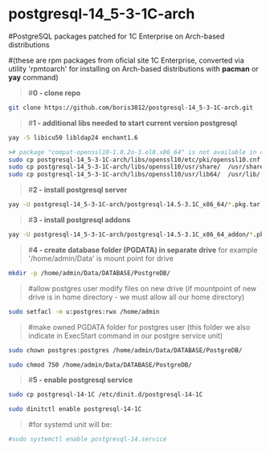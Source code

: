 # postgresql-14_5-3-1C-arch
#PostgreSQL packages patched for 1C Enterprise on Arch-based distributions 

#(these are rpm packages from oficial site 1C Enterprise, converted via utility 'rpmtoarch' for installing on Arch-based distributions with **pacman** or **yay** command)

>#**0 - clone repo**
```bash
git clone https://github.com/boris3812/postgresql-14_5-3-1C-arch.git
```

>#**1 - additional libs needed to start current version postgresql**
```bash
yay -S libicu50 libldap24 enchant1.6

># package "compat-openssl10-1.0.2o-3.el8.x86_64" is not available in official arch repositories or AUR, so copy files
sudo cp postgresql-14_5-3-1C-arch/libs/openssl10/etc/pki/openssl10.cnf /etc/pki/openssl10.cnf
sudo cp postgresql-14_5-3-1C-arch/libs/openssl10/usr/share/  /usr/share/
sudo cp postgresql-14_5-3-1C-arch/libs/openssl10/usr/lib64/  /usr/lib/

```
>#**2 - install postgresql server**
```bash
yay -U postgresql-14_5-3-1C-arch/postgresql-14.5-3.1C_x86_64/*.pkg.tar.zst
```
>#**3 - install postgresql addons**
```bash
yay -U postgresql-14_5-3-1C-arch/postgresql-14.5-3.1C_x86_64_addon/*.pkg.tar.zst
```
>#**4 - create database folder (PGDATA) in separate drive** for example  '/home/admin/Data' is mount point for drive
```bash
mkdir -p /home/admin/Data/DATABASE/PostgreDB/
```
>#allow postgres user modify files on new drive (if mountpoint of new drive is in home directory - we must allow all our home directory)
```bash
sudo setfacl -m u:postgres:rwx /home/admin
```
>#make owned PGDATA folder for postgres user (this folder we also indicate in ExecStart command in our postgre service unit)
```bash
sudo chown postgres:postgres /home/admin/Data/DATABASE/PostgreDB/

sudo chmod 750 /home/admin/Data/DATABASE/PostgreDB/
```
>#**5 - enable postgresql service**
```bash
sudo cp postgresql-14-1C /etc/dinit.d/postgresql-14-1C

sudo dinitctl enable postgresql-14-1C
```
>#for systemd unit will be:
```bash
#sudo systemctl enable postgresql-14.service
```
